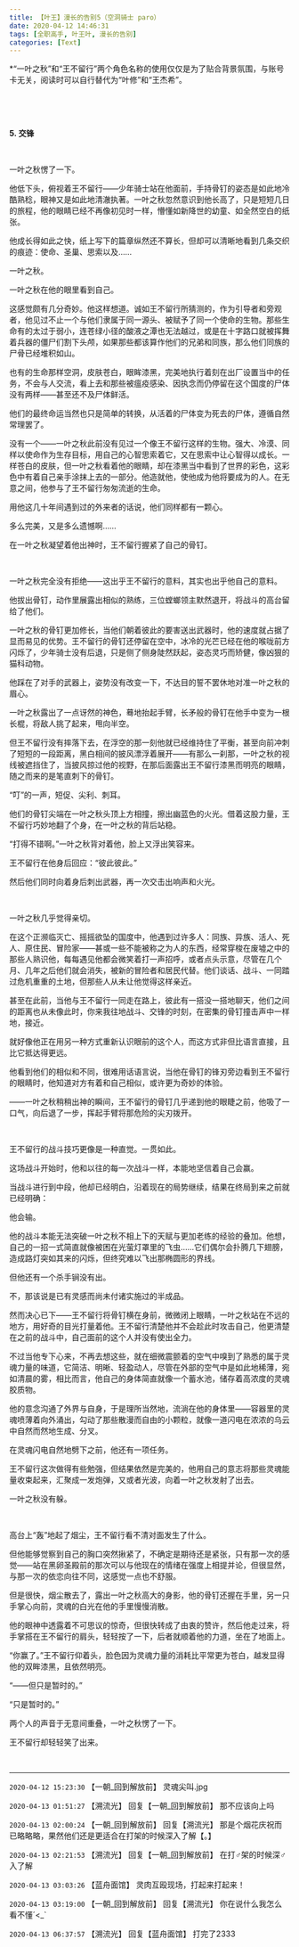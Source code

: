 ```yaml
---
title: 【叶王】漫长的告别5（空洞骑士 paro）
date: 2020-04-12 14:46:31
tags: [全职高手, 叶王叶, 漫长的告别]
categories: [Text]
---
```


<p>*“一叶之秋”和“王不留行”两个角色名称的使用仅仅是为了贴合背景氛围，与账号卡无关，阅读时可以自行替代为“叶修”和“王杰希”。</p> 
<p><br /></p> 
<p><br /></p> 
<p><strong>5.&nbsp;交锋</strong></p> 
<p><strong><br /></strong></p> 
<p>一叶之秋愣了一下。</p> 
<p>他低下头，俯视着王不留行——少年骑士站在他面前，手持骨钉的姿态是如此地冷酷熟稔，眼神又是如此地清澈执著。一叶之秋忽然意识到他长高了，只是短短几日的旅程，他的眼睛已经不再像初见时一样，懵懂如新降世的幼童、如全然空白的纸张。</p> 
<p>他成长得如此之快，纸上写下的篇章纵然还不算长，但却可以清晰地看到几条交织的痕迹：使命、圣巢、思索以及……</p> 
<p>一叶之秋。</p> 
<p>一叶之秋在他的眼里看到自己。</p> 
<p>这感觉颇有几分奇妙。他这样想道。诚如王不留行所猜测的，作为引导者和旁观者，他见过不止一个与他们隶属于同一源头、被赋予了同一个使命的生物。那些生命有的太过于弱小，连苍绿小径的酸液之潭也无法越过，或是在十字路口就被挥舞着兵器的僵尸们割下头颅，如果那些都该算作他们的兄弟和同族，那么他们同族的尸骨已经堆积如山。</p> 
<p>也有的生命那样空洞，皮肤苍白，眼眸漆黑，完美地执行着刻在出厂设置当中的任务，不会与人交流，看上去和那些被瘟疫感染、因执念而仍停留在这个国度的尸体没有两样——甚至还不及尸体鲜活。</p> 
<p>他们的最终命运当然也只是简单的转换，从活着的尸体变为死去的尸体，遵循自然常理罢了。</p> 
<p>没有一个——一叶之秋此前没有见过一个像王不留行这样的生物。强大、冷漠、同样以使命作为生存目标，用自己的心智思索着它，又在思索中让心智得以成长。一样苍白的皮肤，但一叶之秋看着他的眼睛，却在漆黑当中看到了世界的彩色，这彩色中有着自己亲手涂抹上去的一部分。他造就他，使他成为他将要成为的人。在无意之间，他参与了王不留行匆匆流逝的生命。</p> 
<p>用他这几十年间遇到过的外来者的话说，他们同样都有一颗心。</p> 
<p>多么完美，又是多么遗憾啊……</p> 
<p>在一叶之秋凝望着他出神时，王不留行握紧了自己的骨钉。</p> 
<p><br /></p> 
<p>一叶之秋完全没有拒绝——这出乎王不留行的意料，其实也出乎他自己的意料。</p> 
<p>他拔出骨钉，动作里展露出相似的熟练，三位螳螂领主默然退开，将战斗的高台留给了他们。</p> 
<p>一叶之秋的骨钉更加修长，当他们朝着彼此的要害送出武器时，他的速度就占据了显而易见的优势。王不留行的骨钉还停留在空中，冰冷的光芒已经在他的喉咙前方闪烁了，少年骑士没有后退，只是侧了侧身陡然跃起，姿态灵巧而矫健，像凶狠的猫科动物。</p> 
<p>他踩在了对手的武器上，姿势没有改变一下，不达目的誓不罢休地对准一叶之秋的眉心。</p> 
<p>一叶之秋露出了一点讶然的神色，蓦地抬起手臂，长矛般的骨钉在他手中变为一根长棍，将敌人挑了起来，甩向半空。</p> 
<p>但王不留行没有摔落下去，在浮空的那一刻他就已经维持住了平衡，甚至向前冲刺了短短的一段距离，黑白相间的披风漂浮着展开——有那么一刹那，一叶之秋的视线被遮挡住了，当披风掠过他的视野，在那后面露出王不留行漆黑而明亮的眼睛，随之而来的是笔直刺下的骨钉。</p> 
<p>“叮”的一声，短促、尖利、刺耳。</p> 
<p>他们的骨钉尖端在一叶之秋头顶上方相撞，擦出幽蓝色的火光。借着这股力量，王不留行巧妙地翻了个身，在一叶之秋的背后站稳。</p> 
<p>“打得不错啊。”一叶之秋背对着他，脸上又浮出笑容来。</p> 
<p>王不留行在他身后回应：“彼此彼此。”</p> 
<p>然后他们同时向着身后刺出武器，再一次交击出响声和火光。</p> 
<p><br /></p> 
<p>一叶之秋几乎觉得亲切。</p> 
<p>在这个正濒临灭亡、摇摇欲坠的国度中，他遇到过许多人：同族、异族、活人、死人、原住民、冒险家——甚或一些不能被称之为人的东西，经常穿梭在废墟之中的那些人熟识他，每每遇见他都会微笑着打一声招呼，或者点头示意，尽管在几个月、几年之后他们就会消失，被新的冒险者和居民代替。他们谈话、战斗、一同踏过危机重重的土地，但那些人从未让他觉得这样亲近。</p> 
<p>甚至在此前，当他与王不留行一同走在路上，彼此有一搭没一搭地聊天，他们之间的距离也从未像此时，你来我往地战斗、交锋的时刻，在密集的骨钉撞击声中一样地，接近。</p> 
<p>就好像他正在用另一种方式重新认识眼前的这个人，而这方式非但比语言直接，且比它抵达得更远。</p> 
<p>他看到他们的相似和不同，很难用话语言说，当他在骨钉的锋刃旁边看到王不留行的眼睛时，他知道对方有着和自己相似，或许更为奇妙的体验。</p> 
<p>——一叶之秋稍稍出神的瞬间，王不留行的骨钉几乎递到他的眼睫之前，他吸了一口气，向后退了一步，挥起手臂将那危险的尖刃拨开。</p> 
<p><br /></p> 
<p>王不留行的战斗技巧更像是一种直觉。一贯如此。</p> 
<p>这场战斗开始时，他和以往的每一次战斗一样，本能地坚信着自己会赢。</p> 
<p>当战斗进行到中段，他却已经明白，沿着现在的局势继续，结果在终局到来之前就已经明确：</p> 
<p>他会输。</p> 
<p>他的战斗本能无法突破一叶之秋不相上下的天赋与更加老练的经验的叠加。他想，自己的一招一式简直就像被困在光萤灯罩里的飞虫……它们偶尔会扑腾几下翅膀，造成路灯突如其来的闪烁，但终究难以飞出那椭圆形的界线。</p> 
<p>但他还有一个杀手锏没有出。</p> 
<p>不，那该说是已有灵感而尚未付诸实施过的半成品。</p> 
<p>然而决心已下——王不留行将骨钉横在身前，微微闭上眼睛，一叶之秋站在不远的地方，用好奇的目光打量着他。王不留行清楚他并不会趁此时攻击自己，他更清楚在之前的战斗中，自己面前的这个人并没有使出全力。</p> 
<p>不过当他专下心来，不再去想这些，就在细微震颤着的空气中嗅到了熟悉的属于灵魂力量的味道，它简洁、明晰、轻盈动人，尽管在外部的空气中是如此地稀薄，宛如清晨的雾，相比而言，他自己的身体简直就像一个蓄水池，储存着高浓度的灵魂胶质物。</p> 
<p>他的意念沟通了外界与自身，于是理所当然地，流淌在他的身体里——容器里的灵魂喷薄着向外涌出，勾动了那些散漫而自由的小颗粒，就像一道闪电在浓浓的乌云中自然而然地生成、分叉。</p> 
<p>在灵魂闪电自然地劈下之前，他还有一项任务。</p> 
<p>王不留行这次做得有些勉强，但结果依然是完美的，他用自己的意志将那些灵魂能量收束起来，汇聚成一发炮弹，又或者光波，向着一叶之秋发射了出去。</p> 
<p>一叶之秋没有躲。</p> 
<p><br /></p> 
<p>高台上“轰”地起了烟尘，王不留行看不清对面发生了什么。</p> 
<p>但他能够觉察到自己的胸口突然揪紧了，不确定是期待还是紧张，只有那一次的感觉——站在黑卵圣殿前的那次可以与他现在的情绪在强度上相提并论，但很显然，与那一次的依恋向往不同，这感觉一点也不舒服。</p> 
<p>但是很快，烟尘散去了，露出一叶之秋高大的身影，他的骨钉还握在手里，另一只手掌心向前，灵魂的白光在他的手里慢慢消散。</p> 
<p>他的眼神中透露着不可思议的惊奇，但很快转成了由衷的赞许，然后他走过来，将手掌搭在王不留行的肩头，轻轻按了一下，后者就顺着他的力道，坐在了地面上。</p> 
<p>“你赢了。”王不留行仰着头，脸色因为灵魂力量的消耗比平常更为苍白，越发显得他的双眸漆黑，且依然明亮。</p> 
<p>“——但只是暂时的。”</p> 
<p>“只是暂时的。”</p> 
<p>两个人的声音于无意间重叠，一叶之秋愣了一下。</p> 
<p>王不留行却轻轻笑了出来。</p> 
<p><br /></p>

<!-- more -->

---

`2020-04-12 15:23:30` 【一朝\_回到解放前】 灵魂尖叫.jpg

`2020-04-13 01:51:27` 【溯流光】 回复【一朝\_回到解放前】 那不应该向上吗

`2020-04-13 02:00:24` 【一朝\_回到解放前】 回复【溯流光】 那是个烟花庆祝而已略略略，果然他们还是更适合在打架的时候深入了解【。】

`2020-04-13 02:21:53` 【溯流光】 回复【一朝\_回到解放前】 在打♂架的时候深♂入了解

`2020-04-13 03:03:26` 【蓝舟面馆】 灵肉互殴现场，打起来打起来！

`2020-04-13 03:19:00` 【一朝\_回到解放前】 回复【溯流光】 你在说什么我怎么看不懂´<\_`

`2020-04-13 06:37:57` 【溯流光】 回复【蓝舟面馆】 打完了2333
